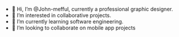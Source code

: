 - 👋 Hi, I’m @John-mefful, currently a professional graphic designer.
- 👀 I’m interested in collaborative projects.
- 🌱 I’m currently learning software engineering.
- 💞️ I’m looking to collaborate on mobile app projects 

<!---
John-mefful/John-mefful is a ✨ special ✨ repository because its `README.md` (this file) appears on your GitHub profile.
You can click the Preview link to take a look at your changes.
--->
